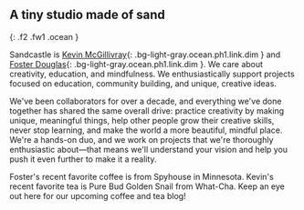 ## A <span class="sand">tiny studio</span> made of sand
{: .f2 .fw1 .ocean }

Sandcastle is [Kevin McGillivray](http://twitter.com/kev_mcg){: .bg-light-gray.ocean.ph1.link.dim } and [Foster Douglas](http://twitter.com/_fosterdouglas){: .bg-light-gray.ocean.ph1.link.dim }. We care about creativity, education, and mindfulness. We enthusiastically support projects focused on education, community building, and unique, creative ideas.

We've been collaborators for over a decade, and everything we've done together has shared the same overall drive: practice creativity by making unique, meaningful things, help other people grow their creative skills, never stop learning, and make the world a more beautiful, mindful place. We're a hands-on duo, and we work on projects that we're thoroughly enthusiastic about—that means we'll understand your vision and help you push it even further to make it a reality.

Foster's recent favorite coffee is from Spyhouse in Minnesota. Kevin's recent favorite tea is Pure Bud Golden Snail from What-Cha. Keep an eye out here for our upcoming coffee and tea blog!
